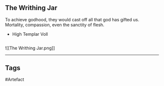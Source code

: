 ## The Writhing Jar
To achieve godhood, they would cast off all that god has gifted us.
Mortality, compassion, even the sanctity of flesh.
- High Templar Voll
## 
![[The Writhing Jar.png]]

---
## Tags
#Artefact